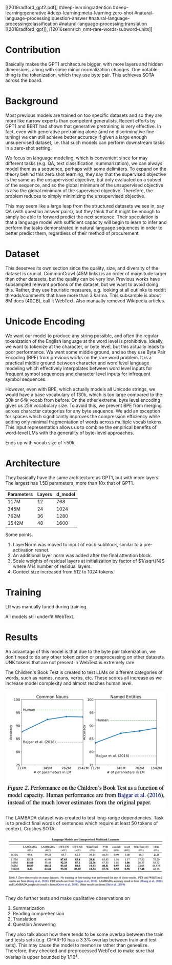 [[2019radford_gpt2.pdf]]
#deep-learning:attention #deep-learning:generative #deep-learning:meta-learning:zero-shot
#natural-language-processing:question-answer 
#natural-language-processing:classification 
#natural-language-processing:translation 
[[2018radford_gpt]], [[2016sennrich_nmt-rare-words-subword-units]]
   

# Contribution 

   Basically makes the GPT1 architecture bigger, with more layers and hidden dimensions, along with some minor normalization changes. One notable thing is the tokenization, which they use byte pair. This achieves SOTA across the board. 

# Background 
 
   Most previous models are trained on too specific datasets and so they are more like narrow experts than competent generalists. Recent efforts by GPT1 and BERT had shown that generative pretraining is very effective. In fact, even with generative pretraining alone (and no discriminative fine-tuning) we can still achieve better accuracy if given a large enough unsupervised dataset, i.e. that such models can perform downstream tasks in a zero-shot setting. 

   We focus on language modeling, which is convenient since for may different tasks (e.g. QA, text classification, summarization), we can always model them as a sequence, perhaps with some delimiters. To expand on the theory behind this zero shot learning, they say that the supervised objective is the same as the unsupervised objective, but only evaluated on a subset of the sequence, and so the global minimum of the unsupervised objective is also the global minimum of the supervised objective. Therefore, the problem reduces to simply minimizing the unsupervised objective. 

   This may seem like a large leap from the structured datasets we see in, say QA (with question answer pairs), but they think that it might be enough to simply be able to forward predict the next sentence. Their speculation is that a language model with sufficient capacity will begin to learn to infer and perform the tasks demonstrated in natural language sequences in order to better predict them, regardless of their method of procurement. 

# Dataset 

   This deserves its own section since the quality, size, and diversity of the dataset is crucial. CommonCrawl (45M links) is an order of magnitude larger than other datasets, but the quality can be very low. Previous works have subsampled relevant portions of the dataset, but we want to avoid doing this. Rather, they use heuristic measures, e.g. looking at all outlinks to reddit threads/comments that have more than 3 karma. This subsample is about 8M docs (40GB), call it WebText. Also manually removed Wikipedia articles. 

# Unicode Encoding 

   We want our model to produce any string possible, and often the regular tokenization of the English language at the word level is prohibitive. Ideally, we want to tokenize at the character, or byte level, but this actually leads to poor performance. We want some middle ground, and so they use Byte Pair Encoding (BPE) from previous works on the rare word problem. It is a practical middle ground between character and word level language modeling which effectively interpolates between word level inputs for frequent symbol sequences and character level inputs for infrequent symbol sequences. 

   However, even with BPE, which actually models all Unicode strings, we would have a base vocabulary of 130k, which is too large compared to the 30k or 64k vocab from before. On the other extreme, byte level encoding gives us 256 vocabulary size. To avoid this, we prevent BPE from merging across character categories for any byte sequence. We add an exception for spaces which significantly improves the compression efficiency while adding only minimal fragmentation of words across multiple vocab tokens. This input representation allows us to combine the empirical benefits of word-level LMs with the generality of byte-level approaches.

   Ends up with vocab size of ~50k. 

# Architecture 

   They basically have the same architecture as GPT1, but with more layers. The largest has 1.5B parameters, more than 10x that of GPT1.

   | Parameters | Layers | d_model |
   |------------|--------|---------|
   | 117M       | 12     | 768     |
   | 345M       | 24     | 1024    |
   | 762M       | 36     | 1280    |
   | 1542M      | 48     | 1600    | 


   Some points. 
   1. LayerNorm was moved to input of each subblock, similar to a pre-activation resnet. 
   2. An additional layer norm was added after the final attention block. 
   3. Scale weights of residual layers at initialization by factor of $1/\sqrt{N}$ where $N$ is number of residual layers. 
   4. Context size increased from 512 to 1024 tokens. 

# Training 

   LR was manually tuned during training. 

   All models still underfit WebText. 

# Results 

   An advantage of this model is that due to the byte pair tokenization, we don't need to do any other tokenization or preprocessing on other datasets. UNK tokens that are not present in WebText is extremely rare. 

   The Children's Book Test is created to test LLMs on different categories of words, such as names, nouns, verbs, etc. These scores all increase as we increase model complexity and almost reaches human level. 

   ![image](children_book.png) 

   The LAMBADA dataset was created to test long-range dependencies. Task is to predict final words of sentences which require at least 50 tokens of context. Crushes SOTA. 

   ![image](gpt2_res.png)

   They do further tests and make qualitative observations on 
   1. Summarization 
   2. Reading comprehension 
   3. Translation 
   4. Question Answering 

   They also talk about how there tends to be some overlap between the train and tests sets (e.g. CIFAR-10 has a 3.3% overlap between train and test sets). This may cause the model to memorize rather than genealize. Therefore, they checked and preprocessed WebText to make sure that overlap is upper bounded by $1/10^8$. 

